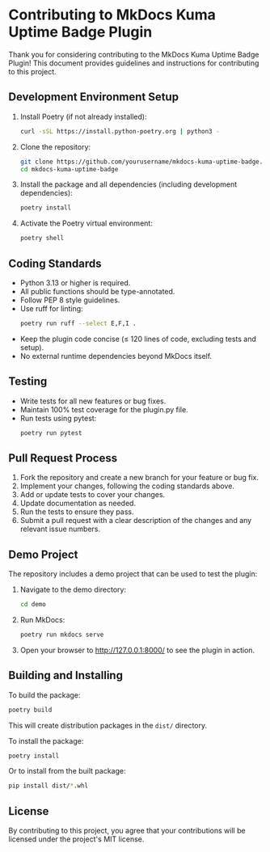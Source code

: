 # Contributing to MkDocs Kuma Uptime Badge Plugin

Thank you for considering contributing to the MkDocs Kuma Uptime Badge Plugin! This document provides guidelines and instructions for contributing to this project.

## Development Environment Setup

1. Install Poetry (if not already installed):
   ```bash
   curl -sSL https://install.python-poetry.org | python3 -
   ```

2. Clone the repository:
   ```bash
   git clone https://github.com/yourusername/mkdocs-kuma-uptime-badge.git
   cd mkdocs-kuma-uptime-badge
   ```

3. Install the package and all dependencies (including development dependencies):
   ```bash
   poetry install
   ```

4. Activate the Poetry virtual environment:
   ```bash
   poetry shell
   ```

## Coding Standards

- Python 3.13 or higher is required.
- All public functions should be type-annotated.
- Follow PEP 8 style guidelines.
- Use ruff for linting:
  ```bash
  poetry run ruff --select E,F,I .
  ```
- Keep the plugin code concise (≤ 120 lines of code, excluding tests and setup).
- No external runtime dependencies beyond MkDocs itself.

## Testing

- Write tests for all new features or bug fixes.
- Maintain 100% test coverage for the plugin.py file.
- Run tests using pytest:
  ```bash
  poetry run pytest
  ```

## Pull Request Process

1. Fork the repository and create a new branch for your feature or bug fix.
2. Implement your changes, following the coding standards above.
3. Add or update tests to cover your changes.
4. Update documentation as needed.
5. Run the tests to ensure they pass.
6. Submit a pull request with a clear description of the changes and any relevant issue numbers.

## Demo Project

The repository includes a demo project that can be used to test the plugin:

1. Navigate to the demo directory:
   ```bash
   cd demo
   ```

2. Run MkDocs:
   ```bash
   poetry run mkdocs serve
   ```

3. Open your browser to http://127.0.0.1:8000/ to see the plugin in action.

## Building and Installing

To build the package:

```bash
poetry build
```

This will create distribution packages in the `dist/` directory.

To install the package:

```bash
poetry install
```

Or to install from the built package:

```bash
pip install dist/*.whl
```

## License

By contributing to this project, you agree that your contributions will be licensed under the project's MIT license.
